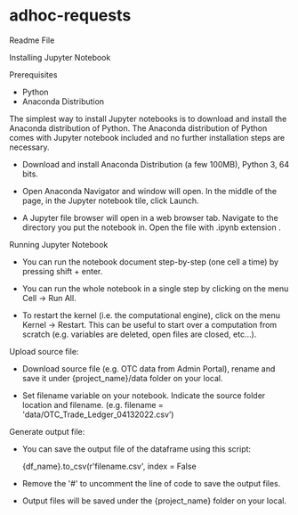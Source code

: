 # adhoc-requests
Readme File

Installing Jupyter Notebook

Prerequisites

- Python
- Anaconda Distribution



The simplest way to install Jupyter notebooks is to download and install the Anaconda distribution of Python. The Anaconda distribution of Python comes with Jupyter notebook included and no further installation steps are necessary.


- Download and install Anaconda Distribution (a few 100MB), Python 3, 64 bits.

- Open Anaconda Navigator and window will open. In the middle of the page, in the Jupyter notebook tile, click Launch.

- A Jupyter file browser will open in a web browser tab. Navigate to the directory you put the notebook in. Open the file with .ipynb extension .





Running Jupyter Notebook

- You can run the notebook document step-by-step (one cell a time) by pressing shift + enter.

- You can run the whole notebook in a single step by clicking on the menu Cell -> Run All.

- To restart the kernel (i.e. the computational engine), click on the menu Kernel -> Restart. This can be useful to start over a computation from scratch (e.g. variables are deleted, open files are closed, etc…).



Upload source file:

- Download source file (e.g. OTC data from Admin Portal), rename and save it under {project_name}/data folder on your local.

- Set filename variable on your notebook. Indicate the source folder location and filename. (e.g. filename = 'data/OTC_Trade_Ledger_04132022.csv’) 


Generate output file:

- You can save the output file of the dataframe using this script:

     {df_name}.to_csv(r'filename.csv', index = False

- Remove the '#' to uncomment the line of code to save the output files.

- Output files will be saved under the {project_name} folder on your local.


